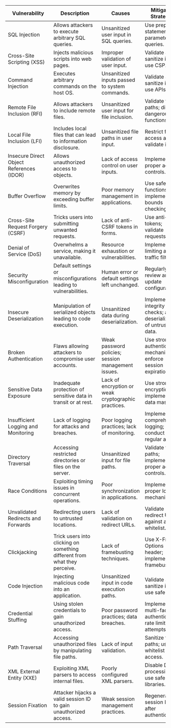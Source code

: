 | Vulnerability               | Description                                         | Causes                                       | Mitigation Strategies                        |
|-----------------------------|-----------------------------------------------------|----------------------------------------------|---------------------------------------------|
| SQL Injection               | Allows attackers to execute arbitrary SQL queries. | Unsanitized user input in SQL queries.      | Use prepared statements and parameterized queries. |
| Cross-Site Scripting (XSS) | Injects malicious scripts into web pages.          | Improper validation of user input.           | Validate and sanitize inputs; use CSP.     |
| Command Injection           | Executes arbitrary commands on the host OS.        | Unsanitized inputs passed to system commands.| Validate and sanitize inputs; use APIs.    |
| Remote File Inclusion (RFI) | Allows attackers to include remote files.          | Unsanitized user input for file inclusion.   | Validate file paths; disable dangerous functions. |
| Local File Inclusion (LFI)  | Includes local files that can lead to information disclosure. | Unsanitized file paths in user input.     | Restrict file access and validate inputs.  |
| Insecure Direct Object References (IDOR) | Allows unauthorized access to objects.      | Lack of access control on user inputs.      | Implement proper access controls.          |
| Buffer Overflow             | Overwrites memory by exceeding buffer limits.      | Poor memory management in applications.     | Use safe functions; implement bounds checking. |
| Cross-Site Request Forgery (CSRF) | Tricks users into submitting unwanted requests. | Lack of anti-CSRF tokens in forms.         | Use anti-CSRF tokens; validate requests.   |
| Denial of Service (DoS)    | Overwhelms a service, making it unavailable.       | Resource exhaustion or vulnerabilities.     | Implement rate limiting and traffic filtering. |
| Security Misconfiguration   | Default settings or misconfigurations leading to vulnerabilities. | Human error or default settings left unchanged.| Regularly review and update configurations. |
| Insecure Deserialization    | Manipulation of serialized objects leading to code execution. | Unsanitized data during deserialization.   | Implement integrity checks; avoid deserialization of untrusted data. |
| Broken Authentication       | Flaws allowing attackers to compromise user accounts. | Weak password policies; session management issues. | Use strong authentication mechanisms; enforce session expiration. |
| Sensitive Data Exposure     | Inadequate protection of sensitive data in transit or at rest. | Lack of encryption or weak cryptographic practices. | Use strong encryption; implement data masking. |
| Insufficient Logging and Monitoring | Lack of logging for attacks and breaches.   | Poor logging practices; lack of monitoring. | Implement comprehensive logging; conduct regular audits. |
| Directory Traversal         | Accessing restricted directories or files on the server. | Unsanitized input for file paths.          | Validate file paths; implement proper access controls. |
| Race Conditions             | Exploiting timing issues in concurrent operations. | Poor synchronization in applications.       | Implement proper locking mechanisms.       |
| Unvalidated Redirects and Forwards | Redirecting users to untrusted locations.  | Lack of validation on redirect URLs.       | Validate redirect URLs against a whitelist. |
| Clickjacking                | Trick users into clicking on something different from what they perceive. | Lack of framebusting techniques.           | Use X-Frame-Options header; implement framebusting. |
| Code Injection              | Injecting malicious code into an application.      | Unsanitized input in code execution paths.  | Validate and sanitize inputs; use safe APIs. |
| Credential Stuffing         | Using stolen credentials to gain unauthorized access. | Poor password practices; data breaches.     | Implement multi-factor authentication; rate limit login attempts. |
| Path Traversal             | Accessing unauthorized files by manipulating file paths. | Lack of input validation.                   | Sanitize file paths; use a whitelist for file access. |
| XML External Entity (XXE)   | Exploiting XML parsers to access internal files.   | Poorly configured XML parsers.              | Disable DTD processing; use safe XML libraries. |
| Session Fixation            | Attacker hijacks a valid session ID to gain unauthorized access. | Weak session management practices.          | Regenerate session IDs after authentication. |
